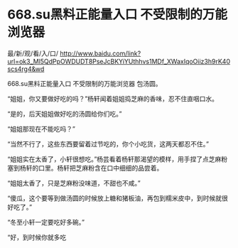 # 668.su黑料正能量入口 不受限制的万能浏览器

最/新/观/看/入/口/ http://www.baidu.com/link?url=ok3_Ml5QdPpOWDUDT8PseJcBKYiYUthhvs1MDf_XWaxIqoOiiz3h9rK40scs4rg4&wd

668.su黑料正能量入口 不受限制的万能浏览器
包汤圆。

“姐姐，你又要做好吃的吗？”杨轩闻着姐姐捣芝麻的香味，忍不住直咽口水。

“是的，后天姐姐做好吃的汤圆给你们吃。”

“姐姐那现在不能吃吗？”

“当然不行了，这些东西要留着过节吃的，你个小吃货，这两天都忍不住。”

“姐姐实在太香了，小轩很想吃。”杨芸看着杨轩那渴望的模样，用手捏了点芝麻粉塞到杨轩的口里。杨轩把芝麻粉含在口中细细的品尝着。

“姐姐太香了，只是芝麻粉没味道，不甜也不咸。”

“傻瓜，这个要等到做汤圆的时候放上糖和猪板油，再包到糯米皮中，到时候就很好吃了。”

“冬至小轩一定要吃好多碗。”

“好，到时候你就多吃
